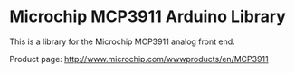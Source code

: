 # Microchip MCP3911 Arduino Library

This is a library for the Microchip MCP3911 analog front end.

Product page: http://www.microchip.com/wwwproducts/en/MCP3911
